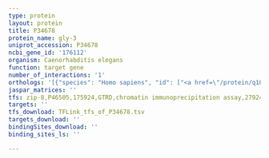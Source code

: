 ```yaml
---
type: protein
layout: protein
title: P34678
protein_name: gly-3
uniprot_accession: P34678
ncbi_gene_id: '176112'
organism: Caenorhabditis elegans
function: target gene
number_of_interactions: '1'
orthologs: '[{"species": "Homo sapiens", "id": ["<a href=\"/protein/q10472\">Q10472</a>"]}, {"species": "Mus musculus", "id": ["<a href=\"/protein/o08912\">O08912</a>", "<a href=\"/protein/q8cf93\">Q8CF93</a>"]}, {"species": "Rattus norvegicus", "id": ["<a href=\"/protein/q10473\">Q10473</a>", "Q6UE39"]}, {"species": "Drosophila melanogaster", "id": ["<a href=\"/protein/q6wv17\">Q6WV17</a>"]}, {"species": "Danio rerio", "id": ["<a href=\"/protein/e7fda0\">E7FDA0</a>", "A0A0R4IKI4"]}]'
jaspar_matrices: ''
tfs: zip-8,P46505,175924,GTRD,chromatin immunoprecipitation assay,27924024%5Buid%5D,No
targets: ''
tfs_download: TFLink_tfs_of_P34678.tsv
targets_download: ''
bindingSites_download: ''
binding_sites_ls: ''

---
```

